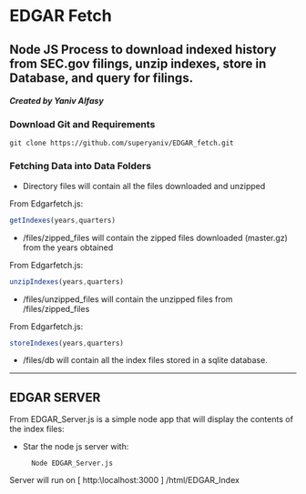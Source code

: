 # 
# EDGAR Fetch
## Node JS Process to download indexed history from SEC.gov filings, unzip indexes, store in Database, and query for filings.

#### *Created by Yaniv Alfasy*

### Download Git and Requirements

    git clone https://github.com/superyaniv/EDGAR_fetch.git

### Fetching Data into Data Folders
* Directory files will contain all the files downloaded and unzipped

From Edgarfetch.js:
```javascript
getIndexes(years,quarters)
```
* /files/zipped_files will contain the zipped files downloaded (master.gz) from the years obtained

From Edgarfetch.js:
```javascript
unzipIndexes(years,quarters) 
```
* /files/unzipped_files will contain the unzipped files from /files/zipped_files

From Edgarfetch.js:
```javascript 
storeIndexes(years,quarters) 
```
* /files/db will contain all the index files stored in a sqlite database.

---
## EDGAR SERVER
From EDGAR_Server.js is a simple node app that will display the contents of the index files:

* Star the node js server with:
    
        Node EDGAR_Server.js

Server will run on [ http:\\localhost:3000 ]
/html/EDGAR_Index
